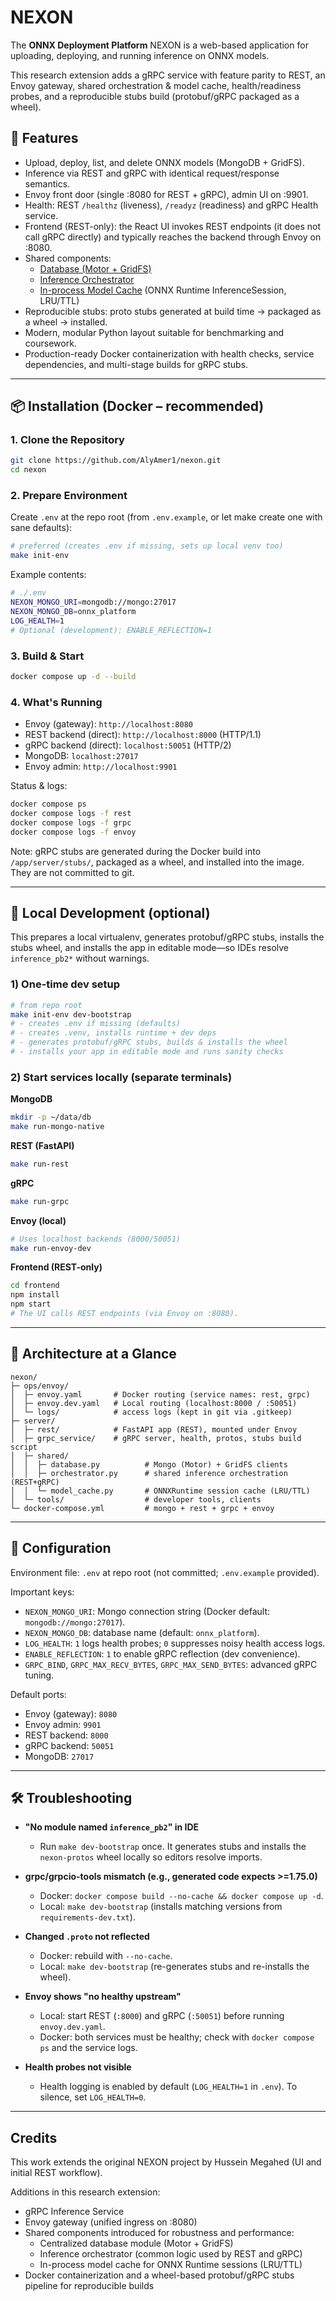 # NEXON

The **ONNX Deployment Platform** NEXON is a web-based application for uploading, deploying, and running inference on ONNX models.

This research extension adds a gRPC service with feature parity to REST, an Envoy gateway, shared orchestration & model cache, health/readiness probes, and a reproducible stubs build (protobuf/gRPC packaged as a wheel).

## 🚀 Features
- Upload, deploy, list, and delete ONNX models (MongoDB + GridFS).
- Inference via REST and gRPC with identical request/response semantics.
- Envoy front door (single :8080 for REST + gRPC), admin UI on :9901.
- Health: REST `/healthz` (liveness), `/readyz` (readiness) and gRPC Health service.
- Frontend (REST-only): the React UI invokes REST endpoints (it does not call gRPC directly) and typically reaches the backend through Envoy on :8080.
- Shared components:
  - [Database (Motor + GridFS)](server/shared/database.py)
  - [Inference Orchestrator](server/shared/orchestrator.py)
  - [In-process Model Cache](server/shared/model_cache.py) (ONNX Runtime InferenceSession, LRU/TTL)
- Reproducible stubs: proto stubs generated at build time → packaged as a wheel → installed.
- Modern, modular Python layout suitable for benchmarking and coursework.
- Production-ready Docker containerization with health checks, service dependencies, and multi-stage builds for gRPC stubs.

---

## 📦 Installation (Docker – recommended)

### **1. Clone the Repository**
```bash
git clone https://github.com/AlyAmer1/nexon.git
cd nexon
```

### **2. Prepare Environment**

Create `.env` at the repo root (from `.env.example`, or let make create one with sane defaults):

```bash
# preferred (creates .env if missing, sets up local venv too)
make init-env
```

Example contents:
```bash
# ./.env
NEXON_MONGO_URI=mongodb://mongo:27017
NEXON_MONGO_DB=onnx_platform
LOG_HEALTH=1
# Optional (development): ENABLE_REFLECTION=1
```

### **3. Build & Start**
```bash
docker compose up -d --build
```

### **4. What's Running**
- Envoy (gateway): `http://localhost:8080`
- REST backend (direct): `http://localhost:8000` (HTTP/1.1)
- gRPC backend (direct): `localhost:50051` (HTTP/2)
- MongoDB: `localhost:27017`
- Envoy admin: `http://localhost:9901`

Status & logs:
```bash
docker compose ps
docker compose logs -f rest
docker compose logs -f grpc
docker compose logs -f envoy
```

Note: gRPC stubs are generated during the Docker build into `/app/server/stubs/`, packaged as a wheel, and installed into the image. They are not committed to git.

---

## 🧱 Local Development (optional)

This prepares a local virtualenv, generates protobuf/gRPC stubs, installs the stubs wheel, and installs the app in editable mode—so IDEs resolve `inference_pb2*` without warnings.

### 1) One-time dev setup
```bash
# from repo root
make init-env dev-bootstrap
# - creates .env if missing (defaults)
# - creates .venv, installs runtime + dev deps
# - generates protobuf/gRPC stubs, builds & installs the wheel
# - installs your app in editable mode and runs sanity checks
```

### 2) Start services locally (separate terminals)

**MongoDB**
```bash
mkdir -p ~/data/db
make run-mongo-native
```


**REST (FastAPI)**
```bash
make run-rest
```

**gRPC**
```bash
make run-grpc
```

**Envoy (local)**
```bash
# Uses localhost backends (8000/50051)
make run-envoy-dev
```

**Frontend (REST-only)**
```bash
cd frontend
npm install
npm start
# The UI calls REST endpoints (via Envoy on :8080).
```

---

## 🧩 Architecture at a Glance

```
nexon/
├─ ops/envoy/
│  ├─ envoy.yaml       # Docker routing (service names: rest, grpc)
│  ├─ envoy.dev.yaml   # Local routing (localhost:8000 / :50051)
│  └─ logs/            # access logs (kept in git via .gitkeep)
├─ server/
│  ├─ rest/            # FastAPI app (REST), mounted under Envoy
│  ├─ grpc_service/    # gRPC server, health, protos, stubs build script
│  ├─ shared/
│  │  ├─ database.py          # Mongo (Motor) + GridFS clients
│  │  ├─ orchestrator.py      # shared inference orchestration (REST+gRPC)
│  │  └─ model_cache.py       # ONNXRuntime session cache (LRU/TTL)
│  └─ tools/                  # developer tools, clients
└─ docker-compose.yml         # mongo + rest + grpc + envoy
```

---

## 🔧 Configuration

Environment file: `.env` at repo root (not committed; `.env.example` provided).

Important keys:
- `NEXON_MONGO_URI`: Mongo connection string (Docker default: `mongodb://mongo:27017`).
- `NEXON_MONGO_DB`: database name (default: `onnx_platform`).
- `LOG_HEALTH`: `1` logs health probes; `0` suppresses noisy health access logs.
- `ENABLE_REFLECTION`: `1` to enable gRPC reflection (dev convenience).
- `GRPC_BIND`, `GRPC_MAX_RECV_BYTES`, `GRPC_MAX_SEND_BYTES`: advanced gRPC tuning.

Default ports:
- Envoy (gateway): `8080`
- Envoy admin: `9901`
- REST backend: `8000`
- gRPC backend: `50051`
- MongoDB: `27017`

---

## 🛠 Troubleshooting

- **"No module named `inference_pb2`" in IDE**
  - Run `make dev-bootstrap` once. It generates stubs and installs the `nexon-protos` wheel locally so editors resolve imports.

- **grpc/grpcio-tools mismatch (e.g., generated code expects >=1.75.0)**
  - Docker: `docker compose build --no-cache && docker compose up -d`.
  - Local: `make dev-bootstrap` (installs matching versions from `requirements-dev.txt`).

- **Changed `.proto` not reflected**
  - Docker: rebuild with `--no-cache`.
  - Local: `make dev-bootstrap` (re-generates stubs and re-installs the wheel).

- **Envoy shows "no healthy upstream"**
  - Local: start REST (`:8000`) and gRPC (`:50051`) before running `envoy.dev.yaml`.
  - Docker: both services must be healthy; check with `docker compose ps` and the service logs.

- **Health probes not visible**
  - Health logging is enabled by default (`LOG_HEALTH=1` in `.env`). To silence, set `LOG_HEALTH=0`.

---

## Credits

This work extends the original NEXON project by Hussein Megahed (UI and initial REST workflow).

Additions in this research extension:
- gRPC Inference Service 
- Envoy gateway (unified ingress on :8080)
- Shared components introduced for robustness and performance:
  - Centralized database module (Motor + GridFS)
  - Inference orchestrator (common logic used by REST and gRPC)
  - In-process model cache for ONNX Runtime sessions (LRU/TTL)
- Docker containerization and a wheel-based protobuf/gRPC stubs pipeline for reproducible builds